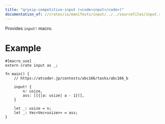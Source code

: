```yaml
---
title: "qryxip-competitive-input (<code>input</code>)"
documentation_of: //crates/io/manifests/input/../../sourcefiles/input.rs
---
```

Provides `input!` macro.

# Example

```no_run
#[macro_use]
extern crate input as _;

fn main() {
    // https://atcoder.jp/contests/abc166/tasks/abc166_b

    input! {
        n: usize,
        ass: [[{|a: usize| a - 1}]],
    }

    let _: usize = n;
    let _: Vec<Vec<usize>> = ass;
}
```
